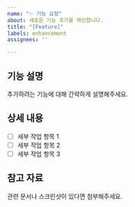 ```yaml
---
name: "✨ 기능 요청"
about: 새로운 기능 추가를 제안합니다.
title: "[Feature]"
labels: enhancement
assignees: ''

---
```


## 기능 설명
추가하려는 기능에 대해 간략하게 설명해주세요.

## 상세 내용
- [ ] 세부 작업 항목 1
- [ ] 세부 작업 항목 2
- [ ] 세부 작업 항목 3

## 참고 자료
관련 문서나 스크린샷이 있다면 첨부해주세요.
